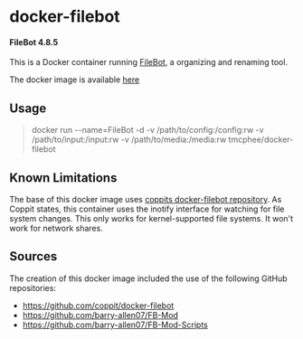 # docker-filebot
#### FileBot 4.8.5 
This is a Docker container running [FileBot](https://www.filebot.net/), a organizing and renaming tool. 

The docker image is available [here](https://hub.docker.com/r/tmcphee/docker-filebot)

## Usage
> docker run --name=FileBot -d -v /path/to/config:/config:rw -v /path/to/input:/input:rw -v /path/to/media:/media:rw tmcphee/docker-filebot

## Known Limitations
The base of this docker image uses [coppits docker-filebot repository](https://github.com/coppit/docker-filebot). As Coppit states, this container uses the inotify interface for watching for file system changes. This only works for kernel-supported file systems. It won't work for network shares.

## Sources
The creation of this docker image included the use of the following GitHub repositories:
* https://github.com/coppit/docker-filebot
* https://github.com/barry-allen07/FB-Mod
* https://github.com/barry-allen07/FB-Mod-Scripts
